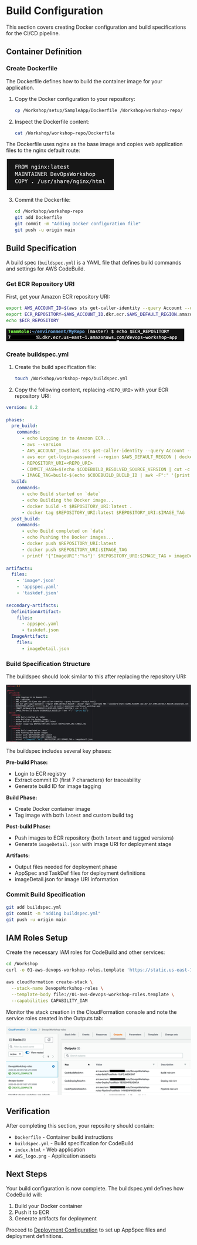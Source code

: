 # Build Configuration

This section covers creating Docker configuration and build specifications for the CI/CD pipeline.

## Container Definition

### Create Dockerfile

The Dockerfile defines how to build the container image for your application.

1. Copy the Docker configuration to your repository:
   ```bash
   cp /Workshop/setup/SampleApp/Dockerfile /Workshop/workshop-repo/
   ```

2. Inspect the Dockerfile content:
   ```bash
   cat /Workshop/workshop-repo/Dockerfile
   ```

The Dockerfile uses nginx as the base image and copies web application files to the nginx default route:

![Dockerfile Content](../img/img-050.png)

3. Commit the Dockerfile:
   ```bash
   cd /Workshop/workshop-repo
   git add Dockerfile
   git commit -m "Adding Docker configuration file"
   git push -u origin main
   ```

## Build Specification

A build spec (`buildspec.yml`) is a YAML file that defines build commands and settings for AWS CodeBuild.

### Get ECR Repository URI

First, get your Amazon ECR repository URI:

```bash
export AWS_ACCOUNT_ID=$(aws sts get-caller-identity --query Account --output text)
export ECR_REPOSITORY=$AWS_ACCOUNT_ID.dkr.ecr.$AWS_DEFAULT_REGION.amazonaws.com/devops-workshop-app
echo $ECR_REPOSITORY
```

![ECR Repository URI](../img/img-070.png)

### Create buildspec.yml

1. Create the build specification file:
   ```bash
   touch /Workshop/workshop-repo/buildspec.yml
   ```

2. Copy the following content, replacing `<REPO_URI>` with your ECR repository URI:

```yaml
version: 0.2

phases:
  pre_build:
    commands:
      - echo Logging in to Amazon ECR...
      - aws --version
      - AWS_ACCOUNT_ID=$(aws sts get-caller-identity --query Account --output text)
      - aws ecr get-login-password --region $AWS_DEFAULT_REGION | docker login --username AWS --password-stdin ${AWS_ACCOUNT_ID}.dkr.ecr.$AWS_DEFAULT_REGION.amazonaws.com
      - REPOSITORY_URI=<REPO_URI>
      - COMMIT_HASH=$(echo $CODEBUILD_RESOLVED_SOURCE_VERSION | cut -c 1-7)
      - IMAGE_TAG=build-$(echo $CODEBUILD_BUILD_ID | awk -F":" '{print $2}')
  build:
    commands:
      - echo Build started on `date`
      - echo Building the Docker image...
      - docker build -t $REPOSITORY_URI:latest .
      - docker tag $REPOSITORY_URI:latest $REPOSITORY_URI:$IMAGE_TAG
  post_build:
    commands:
      - echo Build completed on `date`
      - echo Pushing the Docker images...
      - docker push $REPOSITORY_URI:latest
      - docker push $REPOSITORY_URI:$IMAGE_TAG
      - printf '{"ImageURI":"%s"}' $REPOSITORY_URI:$IMAGE_TAG > imageDetail.json

artifacts:
  files:
    - 'image*.json'
    - 'appspec.yaml'
    - 'taskdef.json'

secondary-artifacts:
  DefinitionArtifact:
    files:
      - appspec.yaml
      - taskdef.json
  ImageArtifact:
    files:
      - imageDetail.json
```

### Build Specification Structure

The buildspec should look similar to this after replacing the repository URI:

![Buildspec Example](../img/img-005.png)

The buildspec includes several key phases:

**Pre-build Phase:**
- Login to ECR registry
- Extract commit ID (first 7 characters) for traceability
- Generate build ID for image tagging

**Build Phase:**
- Create Docker container image
- Tag image with both `latest` and custom build tag

**Post-build Phase:**
- Push images to ECR repository (both `latest` and tagged versions)
- Generate `imageDetail.json` with image URI for deployment stage

**Artifacts:**
- Output files needed for deployment phase
- AppSpec and TaskDef files for deployment definitions
- imageDetail.json for image URI information

### Commit Build Specification

```bash
git add buildspec.yml
git commit -m "adding buildspec.yml"
git push -u origin main
```

## IAM Roles Setup

Create the necessary IAM roles for CodeBuild and other services:

```bash
cd /Workshop
curl -o 01-aws-devops-workshop-roles.template 'https://static.us-east-1.prod.workshops.aws/f0a47725-0fce-4c49-87b8-367c998499f6/static/downloads/01-aws-devops-workshop-roles.template?Key-Pair-Id=K36Q2WVO3JP7QD&Policy=eyJTdGF0ZW1lbnQiOlt7IlJlc291cmNlIjoiaHR0cHM6Ly9zdGF0aWMudXMtZWFzdC0xLnByb2Qud29ya3Nob3BzLmF3cy9mMGE0NzcyNS0wZmNlLTRjNDktODdiOC0zNjdjOTk4NDk5ZjYvKiIsIkNvbmRpdGlvbiI6eyJEYXRlTGVzc1RoYW4iOnsiQVdTOkVwb2NoVGltZSI6MTc2MTQwNjI0NX19fV19&Signature=g4Ym2zdm35jYhjvm~kEvPmJkwtapyIrvs~5WXWZRohlMzp91K-11UQzgO2glM5NtwLhbwCA7Wvzp0BPoKJCqjkIDh4JMv6c6GmYj0tmnscb21dZP5pRo5yFOeeF1sQUIG~9dO5E~2VQ15i6pkFdhMyXuEQT6FGMnAfIEv~F3ogsp~zTaQO9OF-HMfe-sDiPGKfHRlZA2j73-JRRdPTmLj~xVBA6nxkrVCyN9H3cnG~Hywe0x0hRH62eHkVbsC6fT~d4ugeQUM9FRx8Am-mEt2o2ruYEnf5J9F96w0p28m2-1lXHmurOzWSEH~evvpUq390tSd36Fa51XaqVOd0Xvrg__'

aws cloudformation create-stack \
  --stack-name DevopsWorkshop-roles \
  --template-body file://01-aws-devops-workshop-roles.template \
  --capabilities CAPABILITY_IAM
```

Monitor the stack creation in the CloudFormation console and note the service roles created in the Outputs tab:

![IAM Roles Output](../img/img-023.png)

## Verification

After completing this section, your repository should contain:
- `Dockerfile` - Container build instructions
- `buildspec.yml` - Build specification for CodeBuild
- `index.html` - Web application
- `AWS_logo.png` - Application assets

## Next Steps

Your build configuration is now complete. The buildspec.yml defines how CodeBuild will:
1. Build your Docker container
2. Push it to ECR
3. Generate artifacts for deployment

Proceed to [Deployment Configuration](04-deployment-config.md) to set up AppSpec files and deployment definitions.